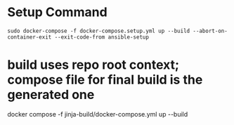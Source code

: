# Setup Command

    sudo docker-compose -f docker-compose.setup.yml up --build --abort-on-container-exit --exit-code-from ansible-setup

# build uses repo root context; compose file for final build is the generated one

docker compose -f jinja-build/docker-compose.yml up --build
